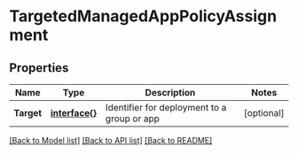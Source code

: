 # TargetedManagedAppPolicyAssignment

## Properties

Name | Type | Description | Notes
------------ | ------------- | ------------- | -------------
**Target** | [**interface{}**](.md) | Identifier for deployment to a group or app | [optional] 

[[Back to Model list]](../README.md#documentation-for-models) [[Back to API list]](../README.md#documentation-for-api-endpoints) [[Back to README]](../README.md)


